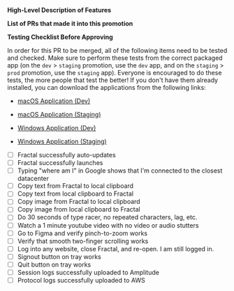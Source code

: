 **High-Level Description of Features**


**List of PRs that made it into this promotion**


**Testing Checklist Before Approving**

In order for this PR to be merged, all of the following items need to be tested and checked. Make sure to perform these tests from the correct packaged app (on the `dev` > `staging` promotion, use the `dev` app, and on the `staging` > `prod` promotion, use the `staging` app). Everyone is encouraged to do these tests, the more people that test the better! If you don't have them already installed, you can download the applications from the following links:

- [macOS Application (Dev)](https://fractal-chromium-macos-dev.s3.amazonaws.com/Fractal.dmg)
- [macOS Application (Staging)](https://fractal-chromium-macos-staging.s3.amazonaws.com/Fractal.dmg)

- [Windows Application (Dev)](https://fractal-chromium-windows-dev.s3.amazonaws.com/Fractal.dmg)
- [Windows Application (Staging)](https://fractal-chromium-windows-staging.s3.amazonaws.com/Fractal.dmg)

- [ ] Fractal successfully auto-updates
- [ ] Fractal successfully launches
- [ ] Typing "where am I" in Google shows that I'm connected to the closest datacenter
- [ ] Copy text from Fractal to local clipboard
- [ ] Copy text from local clipboard to Fractal
- [ ] Copy image from Fractal to local clipboard
- [ ] Copy image from local clipboard to Fractal
- [ ] Do 30 seconds of type racer, no repeated characters, lag, etc.
- [ ] Watch a 1 minute youtube video with no video or audio stutters
- [ ] Go to Figma and verify pinch-to-zoom works
- [ ] Verify that smooth two-finger scrolling works
- [ ] Log into any website, close Fractal, and re-open. I am still logged in.
- [ ] Signout button on tray works
- [ ] Quit button on tray works
- [ ] Session logs successfully uploaded to Amplitude
- [ ] Protocol logs successfully uploaded to AWS
